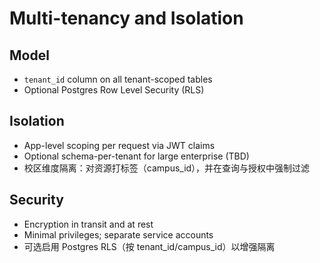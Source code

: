 # Multi-tenancy and Isolation

## Model

- `tenant_id` column on all tenant-scoped tables
- Optional Postgres Row Level Security (RLS)

## Isolation

- App-level scoping per request via JWT claims
- Optional schema-per-tenant for large enterprise (TBD)
 - 校区维度隔离：对资源打标签（campus_id），并在查询与授权中强制过滤

## Security

- Encryption in transit and at rest
- Minimal privileges; separate service accounts
 - 可选启用 Postgres RLS（按 tenant_id/campus_id）以增强隔离

